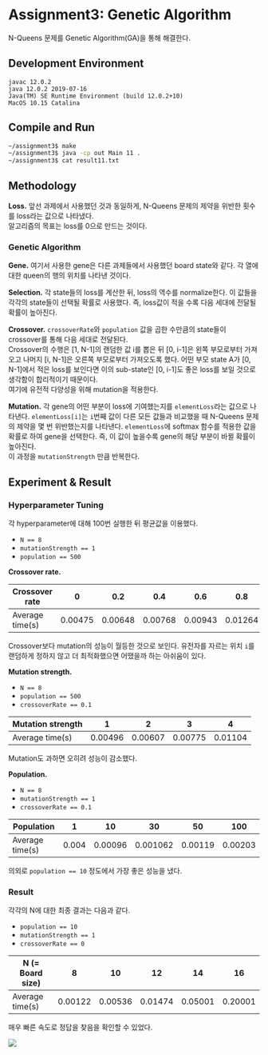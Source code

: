 # Assignment3: Genetic Algorithm
N-Queens 문제를 Genetic Algorithm(GA)을 통해 해결한다. 


## Development Environment
```
javac 12.0.2
java 12.0.2 2019-07-16
Java(TM) SE Runtime Environment (build 12.0.2+10)
MacOS 10.15 Catalina
```


## Compile and Run
```bash
~/assignment3$ make
~/assignment3$ java -cp out Main 11 .
~/assignment3$ cat result11.txt
```

## Methodology

**Loss.**
앞선 과제에서 사용했던 것과 동일하게, N-Queens 문제의 제약을 위반한 횟수를 loss라는 값으로 나타냈다.  
알고리즘의 목표는 loss를 0으로 만드는 것이다.

### Genetic Algorithm

**Gene.** 
여기서 사용한 gene은 다른 과제들에서 사용했던 board state와 같다. 
각 열에 대한 queen의 행의 위치를 나타낸 것이다.  

**Selection.**
각 state들의 loss를 계산한 뒤, loss의 역수를 normalize한다. 
이 값들을 각각의 state들이 선택될 확률로 사용했다.
즉, loss값이 적을 수록 다음 세대에 전달될 확률이 높아진다.  

**Crossover.**
`crossoverRate`와 `population` 값을 곱한 수만큼의 state들이 crossover를 통해 다음 세대로 전달된다.  
Crossover의 수행은 [1, N-1]의 랜덤한 값 i를 뽑은 뒤 [0, i-1]은 왼쪽 부모로부터 가져오고 나머지 [i, N-1]은 오른쪽 부모로부터 가져오도록 했다.
어떤 부모 state A가 [0, N-1]에서 적은 loss를 보인다면 이의 sub-state인 [0, i-1]도 좋은 loss를 보일 것으로 생각함이 합리적이기 때문이다.  
여기에 유전적 다양성을 위해 mutation을 적용한다.  

**Mutation.**
각 gene의 어떤 부분이 loss에 기여했는지를 `elementLoss`라는 값으로 나타낸다.
`elementLoss[i]`는 `i`번째 값이 다른 모든 값들과 비교했을 때 N-Queens 문제의 제약을 몇 번 위반했는지를 나타낸다.
`elementLoss`에 softmax 함수를 적용한 값을 확률로 하여 gene을 선택한다. 
즉, 이 값이 높을수록 gene의 해당 부분이 바뀔 확률이 높아진다.  
이 과정을 `mutationStrength` 만큼 반복한다.

## Experiment & Result

### Hyperparameter Tuning
각 hyperparameter에 대해 100번 실행한 뒤 평균값을 이용했다.  
- `N == 8`
- `mutationStrength == 1`
- `population == 500`

**Crossover rate.**
  
| Crossover rate | 0 | 0.2 | 0.4 | 0.6 | 0.8 | 1 |
|----------------|---|-----|-----|-----|-----|---|
| Average time(s)| 0.00475 | 0.00648 | 0.00768 | 0.00943 | 0.01264 | 0.0126 |

Crossover보다 mutation의 성능이 월등한 것으로 보인다. 
유전자를 자르는 위치 `i`를 랜덤하게 정하지 않고 더 최적화했으면 어땠을까 하는 아쉬움이 있다.

**Mutation strength.**

- `N == 8`
- `population == 500`
- `crossoverRate == 0.1`

| Mutation strength | 1 | 2 | 3 | 4 |
|-------------------|---|---|---|---|
| Average time(s)   | 0.00496 | 0.00607 | 0.00775 | 0.01104 |

Mutation도 과하면 오히려 성능이 감소했다. 

**Population.**

- `N == 8`
- `mutationStrength == 1`
- `crossoverRate == 0.1`

| Population      |   1   |   10    |   30    |   50    |   100   |
| --------------- | ----- | ------- | ------- | ------- | ------- |
| Average time(s) | 0.004 | 0.00096 | 0.001062 | 0.00119 | 0.00203 | 

의외로 `population == 10` 정도에서 가장 좋은 성능을 냈다.

### Result
각각의 N에 대한 최종 결과는 다음과 같다.

- `population == 10`
- `mutationStrength == 1`
- `crossoverRate == 0`

|N (= Board size) |   8    |   10   |   12   |   14   |   16   |
| --------------- | ------ | ------ | ------ | ------ | ------ |
| Average time(s) |0.00122 |0.00536 |0.01474 |0.05001 |0.20001 |

매우 빠른 속도로 정답을 찾음을 확인할 수 있었다. 

<img src="../rsrc/run.png">